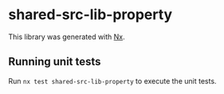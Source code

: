 # shared-src-lib-property

This library was generated with [Nx](https://nx.dev).

## Running unit tests

Run `nx test shared-src-lib-property` to execute the unit tests.
